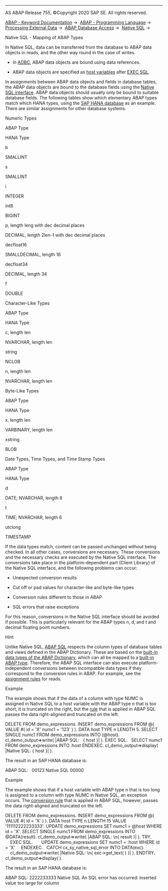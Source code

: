   

* * *

AS ABAP Release 755, ©Copyright 2020 SAP SE. All rights reserved.

[ABAP - Keyword Documentation](javascript:call_link\('abenabap.htm'\)) →  [ABAP - Programming Language](javascript:call_link\('abenabap_reference.htm'\)) →  [Processing External Data](javascript:call_link\('abenabap_language_external_data.htm'\)) →  [ABAP Database Access](javascript:call_link\('abenabap_sql.htm'\)) →  [Native SQL](javascript:call_link\('abennative_sql.htm'\)) → 

Native SQL - Mapping of ABAP Types

In Native SQL, data can be transferred from the database to ABAP data objects in reads, and the other way round in the case of writes.

-   In [ADBC](javascript:call_link\('abenadbc.htm'\)), ABAP data objects are bound using data references.

-   ABAP data objects are specified as [host variables](javascript:call_link\('abapexec_host.htm'\)) after [EXEC SQL](javascript:call_link\('abapexec.htm'\)).

In assignments between ABAP data objects and fields in database tables, the ABAP data objects are bound to the database fields using the [Native SQL interface](javascript:call_link\('abennative_sql_interface_glosry.htm'\) "Glossary Entry"). ABAP data objects should usually only be bound to suitable database fields. The following tables show which elementary ABAP types match which HANA types, using the [SAP HANA database](javascript:call_link\('abenhana_database_glosry.htm'\) "Glossary Entry") as an example. There are similar assignments for other database systems.

Numeric Types

ABAP Type

HANA Type

b

SMALLINT

s

SMALLINT

i

INTEGER

int8

BIGINT

p, length leng with dec decimal places

DECIMAL, length 2len-1 with dec decimal places

decfloat16

SMALLDECIMAL, length 16

decfloat34

DECIMAL, length 34

f

DOUBLE

Character-Like Types

ABAP Type

HANA Type

c, length len

NVARCHAR, length len

string

NCLOB

n, length len

NVARCHAR, length len

Byte-Like Types

ABAP Type

HANA Type

x, length len

VARBINARY, length len

xstring

BLOB

Date Types, Time Types, and Time Stamp Types

ABAP Type

HANA Type

d

DATE;
NVARCHAR, length 8

t

TIME;
NVARCHAR, length 6

utclong

TIMESTAMP

If the data types match, content can be passed unchanged without being checked. In all other cases, conversions are necessary. These conversions and the necessary checks are executed by the Native SQL interface. The conversions take place in the platform-dependent part (Client Library) of the Native SQL interface, and the following problems can occur:

-   Unexpected conversion results

-   Cut off or pad values for character-like and byte-like types

-   Conversion rules different to those in ABAP

-   SQL errors that raise exceptions

For this reason, conversions in the Native SQL interface should be avoided if possible. This is particularly relevant for the ABAP types n, d, and t and decimal floating point numbers.

Hint

Unlike Native SQL, [ABAP SQL](javascript:call_link\('abenabap_sql_glosry.htm'\) "Glossary Entry") respects the column types of database tables and views defined in the ABAP Dictionary. These are based on the [built-in data types of the ABAP Dictionary](javascript:call_link\('abenddic_builtin_types.htm'\)), which can all be mapped to a [built-in ABAP type](javascript:call_link\('abenbuiltin_abap_type_glosry.htm'\) "Glossary Entry"). Therefore, the ABAP SQL interface can also execute platform-independent conversions between incompatible data types if they correspond to the conversion rules in ABAP. For example, see the [assignment rules](javascript:call_link\('abenselect_into_conversion.htm'\)) for reads.

Example

The example shows that if the data of a column with type NUMC is assigned in Native SQL to a host variable with the ABAP type n that is too short, it is truncated on the right, but the [rule](javascript:call_link\('abenselect_into_conversion.htm'\)) that is applied in ABAP SQL passes the data right-aligned and truncated on the left.

DELETE FROM demo\_expressions.
INSERT demo\_expressions FROM @( VALUE #( id = 'X' numc1 = '123' ) ).
DATA host TYPE n LENGTH 5.
SELECT SINGLE numc1 FROM demo\_expressions INTO (@host).
cl\_demo\_output=>write( |ABAP SQL:   { host }| ).
EXEC SQL.
  SELECT numc1 FROM demo\_expressions INTO :host
ENDEXEC.
cl\_demo\_output=>display( |Native SQL: { host }| ).

The result in an SAP HANA database is:

ABAP SQL:   00123
Native SQL 00000

Example

The example shows that if a host variable with ABAP type n that is too long is assigned to a column with type NUMC in Native SQL, an exception occurs. The [conversion rule](javascript:call_link\('abenconversion_type_n.htm'\)) that is applied in ABAP SQL, however, passes the data right-aligned and truncated on the left.

DELETE FROM demo\_expressions.
INSERT demo\_expressions FROM @( VALUE #( id = 'X' ) ).
DATA host TYPE n LENGTH 15 VALUE '111112222233333'.
UPDATE demo\_expressions SET numc1 = @host WHERE id = 'X'.
SELECT SINGLE numc1 FROM demo\_expressions INTO @DATA(result).
cl\_demo\_output=>write( |ABAP SQL: \\n{ result }| ).
TRY.
    EXEC SQL.
      UPDATE demo\_expressions SET numc1 = :host WHERE id = 'X'
    ENDEXEC.
  CATCH cx\_sy\_native\_sql\_error INTO DATA(exc).
    cl\_demo\_output=>write( |Native SQL: \\n{ exc->get\_text( ) }| ).
ENDTRY.
cl\_demo\_output=>display( ).

The result in an SAP HANA database is:

ABAP SQL:
2222233333
Native SQL
An SQL error has occurred: inserted value too large for column